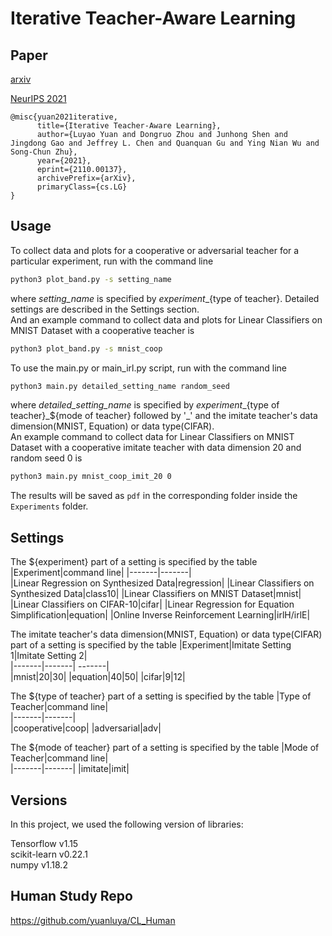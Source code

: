 # Iterative Teacher-Aware Learning

## Paper
[arxiv](https://arxiv.org/abs/2110.00137)

[NeurIPS 2021](https://neurips.cc/Conferences/2021/ScheduleMultitrack?event=28854)
```
@misc{yuan2021iterative,
      title={Iterative Teacher-Aware Learning}, 
      author={Luyao Yuan and Dongruo Zhou and Junhong Shen and Jingdong Gao and Jeffrey L. Chen and Quanquan Gu and Ying Nian Wu and Song-Chun Zhu},
      year={2021},
      eprint={2110.00137},
      archivePrefix={arXiv},
      primaryClass={cs.LG}
}
```

## Usage

To collect data and plots for a cooperative or adversarial teacher for a particular experiment, run with the command line
```bash
python3 plot_band.py -s setting_name 
```
where _setting_name_ is specified by ${experiment}\_${type of teacher}. Detailed settings are described in the Settings section. <br /> And an example command to collect data and plots for Linear Classifiers on MNIST Dataset with a cooperative teacher is
```bash
python3 plot_band.py -s mnist_coop 
```

To use the main.py or main_irl.py script, run with the command line 
```bash
python3 main.py detailed_setting_name random_seed
```
where _detailed_setting_name_ is specified by ${experiment}\_${type of teacher}\_${mode of teacher} followed by '_' and the imitate teacher's data dimension(MNIST, Equation) or data type(CIFAR). <br /> An example command to collect data for Linear Classifiers on MNIST Dataset with a cooperative imitate teacher with data dimension 20 and random seed 0 is
```bash
python3 main.py mnist_coop_imit_20 0
```

The results will be saved as `pdf` in the corresponding folder inside the `Experiments` folder.
## Settings

The ${experiment} part of a setting is specified by the table 
|Experiment|command line| 
|-------|-------|  
|Linear Regression on Synthesized Data|regression|
|Linear Classifiers on Synthesized Data|class10|
|Linear Classifiers on MNIST Dataset|mnist|
|Linear Classifiers on CIFAR-10|cifar|
|Linear Regression for Equation Simplification|equation|
|Online Inverse Reinforcement Learning|irlH/irlE|

The imitate teacher's data dimension(MNIST, Equation) or data type(CIFAR) part of a setting is specified by the table 
|Experiment|Imitate Setting 1|Imitate Setting 2|     
|-------|-------|  -------|   
|mnist|20|30|
|equation|40|50|
|cifar|9|12|

The ${type of teacher} part of a setting is specified by the table 
|Type of Teacher|command line|    
|-------|-------|  
|cooperative|coop|
|adversarial|adv|

The ${mode of teacher} part of a setting is specified by the table 
|Mode of Teacher|command line|    
|-------|-------| 
|imitate|imit|

## Versions

In this project, we used the following version of libraries:<br /> 

Tensorflow v1.15<br /> 
scikit-learn v0.22.1<br /> 
numpy v1.18.2<br /> 

## Human Study Repo

https://github.com/yuanluya/CL_Human
